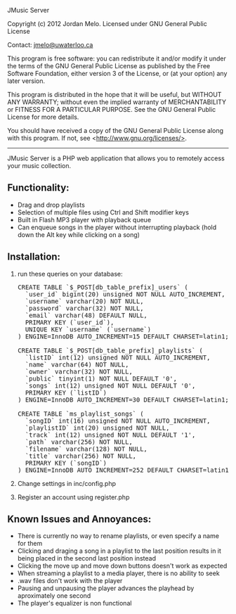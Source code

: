 JMusic Server

Copyright (c) 2012 Jordan Melo.
Licensed under GNU General Public License

Contact: jmelo@uwaterloo.ca

This program is free software: you can redistribute it and/or modify
it under the terms of the GNU General Public License as published by
the Free Software Foundation, either version 3 of the License, or
(at your option) any later version.

This program is distributed in the hope that it will be useful,
but WITHOUT ANY WARRANTY; without even the implied warranty of
MERCHANTABILITY or FITNESS FOR A PARTICULAR PURPOSE.  See the
GNU General Public License for more details.

You should have received a copy of the GNU General Public License
along with this program.  If not, see &lt;http://www.gnu.org/licenses/>.

---------------------------------------------------------------------------

JMusic Server is a PHP web application that allows you to remotely access
your music collection.

Functionality:
-------------------------

- Drag and drop playlists
- Selection of multiple files using Ctrl and Shift modifier keys
- Built in Flash MP3 player with playback queue
- Can enqueue songs in the player without interrupting playback (hold down
  the Alt key while clicking on a song)
 

Installation:
-------------------------

1) run these queries on your database:
   <pre>
   CREATE TABLE `$_POST[db_table_prefix]_users` (
     `user_id` bigint(20) unsigned NOT NULL AUTO_INCREMENT,
     `username` varchar(20) NOT NULL,
     `password` varchar(32) NOT NULL,
     `email` varchar(48) DEFAULT NULL,
     PRIMARY KEY (`user_id`),
     UNIQUE KEY `username` (`username`)
   ) ENGINE=InnoDB AUTO_INCREMENT=15 DEFAULT CHARSET=latin1;
   
   CREATE TABLE `$_POST[db_table_prefix]_playlists` (
     `listID` int(12) unsigned NOT NULL AUTO_INCREMENT,
     `name` varchar(64) NOT NULL,
     `owner` varchar(32) NOT NULL,
     `public` tinyint(1) NOT NULL DEFAULT '0',
     `songs` int(12) unsigned NOT NULL DEFAULT '0',
     PRIMARY KEY (`listID`)
   ) ENGINE=InnoDB AUTO_INCREMENT=30 DEFAULT CHARSET=latin1;
   
   CREATE TABLE `ms_playlist_songs` (
     `songID` int(16) unsigned NOT NULL AUTO_INCREMENT,
     `playlistID` int(20) unsigned NOT NULL,
     `track` int(12) unsigned NOT NULL DEFAULT '1',
     `path` varchar(256) NOT NULL,
     `filename` varchar(128) NOT NULL,
     `title` varchar(256) NOT NULL,
     PRIMARY KEY (`songID`)
   ) ENGINE=InnoDB AUTO_INCREMENT=252 DEFAULT CHARSET=latin1;
   </pre>

2) Change settings in inc/config.php

3) Register an account using register.php


Known Issues and Annoyances:
--------------------------------

- There is currently no way to rename playlists, or even specify a name for them
- Clicking and draging a song in a playlist to the last position results in it being placed in the second last position instead
- Clicking the move up and move down buttons doesn't work as expected
- When streaming a playlist to a media player, there is no ability to seek
- .wav files don't work with the player
- Pausing and unpausing the player advances the playhead by aproximately one second
- The player's equalizer is non functional